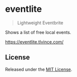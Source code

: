 # eventlite

> Lightweight Eventbrite

Shows a list of free local events.

https://eventlite.tlvince.com/

## License

Released under the [MIT License](https://tlvince.mit-license.org/).
